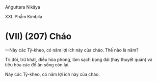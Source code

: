 Aṅguttara Nikāya

XXI. Phẩm Kimbila

# (VII) (207) Cháo

—Này các Tỷ-kheo, có năm lợi ích này của cháo. Thế nào là năm?

Trị đói, trừ khát, điều hòa phong, làm sạch bọng đái (hay thuyết quản) và tiêu hóa các đồ ăn sống còn lại.

Này các Tỷ-kheo, có năm lợi ích này của cháo.

